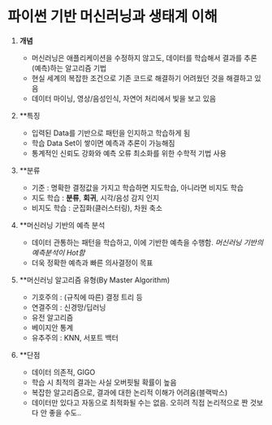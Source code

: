 # 파이썬 기반 머신러닝과 생태계 이해 
1. **개념**
    - 머신러닝은 애플리케이션을 수정하지 않고도, 데이터를 학습해서 결과를 추론(예측)하는 알고리즘 기법
    - 현실 세계의 복잡한 조건으로 기존 코드로 해결하기 어려웠던 것을 해결하고 있음
    - 데이터 마이닝, 영상/음성인식, 자연어 처리에서 빛을 보고 있음

1. **특징
    - 입력된 Data를 기반으로 패턴을 인지하고 학습하게 됨
    - 학습 Data Set이 쌓이면 예측과 추론이 가능해짐
    - 통계적인 신뢰도 강화와 예측 오류 최소화를 위한 수학적 기법 사용

1. **분류
    - 기준 : 명확한 결정값을 가지고 학습하면 지도학습, 아니라면 비지도 학습
    - 지도 학습 : **분류**, **회귀**, 시각/음성 감지 인지
    - 비지도 학습 : 군집화(클러스터링), 차원 축소 

1. **머신러닝 기반의 예측 분석
    - 데이터 관통하는 패턴을 학습하고, 이에 기반한 예측을 수행함. *머신러닝 기반의 예측분석이 Hot함* 
    - 더욱 정확한 예측과 빠른 의사결정이 목표

1. **머신러닝 알고리즘 유형(By Master Algorithm)
    - 기호주의 : (규칙에 따른) 결정 트리 등
    - 연결주의 : 신경망/딥러닝
    - 유전 알고리즘
    - 베이지안 통계
    - 유추주의 : KNN, 서포트 백터

1. **단점
    - 데이터 의존적, GIGO
    - 학습 시 최적의 결과는 사실 오버핏될 확률이 높음
    - 복잡한 알고리즘으로, 결과에 대한 논리적 이해가 어려움(블랙박스)
    - 데이터만 있다고 자동으로 최적화될 수는 없음. 오히려 직접 논리적으로 짠 것보다 안 좋을 수도..
